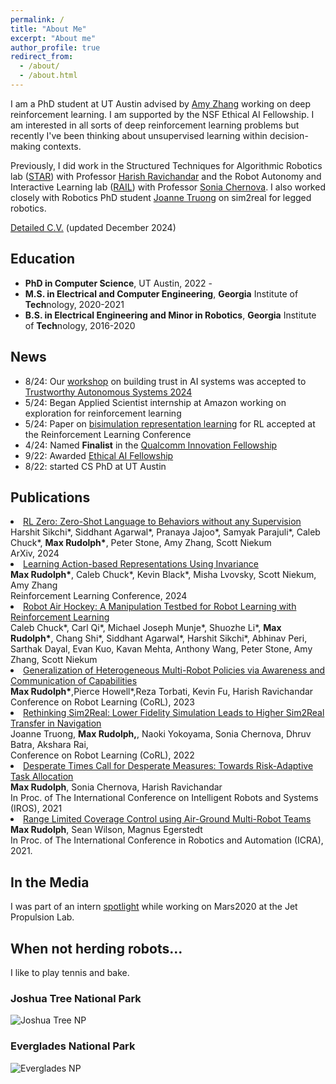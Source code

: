 ```yaml
---
permalink: /
title: "About Me"
excerpt: "About me"
author_profile: true
redirect_from: 
  - /about/
  - /about.html
---
```


I am a PhD student at UT Austin advised by <a href="https://amyzhang.github.io/">Amy Zhang</a> working on deep reinforcement learning. I am supported by the NSF Ethical AI Fellowship. I am interested in all sorts of deep reinforcement learning problems but recently I've been thinking about unsupervised learning within decision-making contexts.

Previously, I did work in the Structured Techniques for Algorithmic Robotics lab (<a href="https://star-lab.cc.gatech.edu/">STAR</a>) with Professor <a href="https://harishravichandar.com/">Harish Ravichandar</a> and the Robot Autonomy and Interactive Learning lab (<a href="https://rail.gatech.edu/">RAIL</a>) with Professor <a href="https://www.cc.gatech.edu/~chernova/">Sonia Chernova</a>. I also worked closely with Robotics PhD student <a href="https://www.joannetruong.com/">Joanne Truong</a> on sim2real for legged robotics.

<a href="files/cv_dec24.pdf">Detailed C.V.</a> (updated December 2024) 

## Education
- **PhD in Computer Science**, UT Austin, 2022 - 
- **M.S. in Electrical and Computer Engineering**, **Georgia** Institute of **Tech**nology, 2020-2021
- **B.S. in Electrical Engineering and Minor in Robotics**, **Georgia** Institute of **Tech**nology, 2016-2020

## News
- 8/24: Our <a href="https://sites.google.com/view/coming-together/home"> workshop</a> on building trust in AI systems was accepted to <a href="https://symposium.tas.ac.uk/2024" >Trustworthy Autonomous Systems 2024</a>
- 5/24: Began Applied Scientist internship at Amazon working on exploration for reinforcement learning
- 5/24: Paper on [bisimulation representation learning](https://arxiv.org/abs/2403.16369) for RL accepted at the Reinforcement Learning Conference 
- 4/24: Named **Finalist** in the [Qualcomm Innovation Fellowship](https://www.qualcomm.com/research/university-relations/innovation-fellowship/2024-north-america)
- 9/22: Awarded [Ethical AI Fellowship](https://ethicalai.utexas.edu/fellowship/)
- 8/22: started CS PhD at UT Austin 

## Publications

<l reversed>
  <li><a href="https://hari-sikchi.github.io/rlzero/">RL Zero: Zero-Shot Language to Behaviors without any Supervision</a><br>
  Harshit Sikchi*, Siddhant Agarwal*, Pranaya Jajoo*, Samyak Parajuli*, Caleb Chuck*, <strong>Max Rudolph*</strong>, Peter Stone, Amy Zhang, Scott Niekum <br>
  ArXiv, 2024</li>

  <li><a href="https://arxiv.org/abs/2403.16369">Learning Action-based Representations Using Invariance</a><br>
  <strong>Max Rudolph*</strong>, Caleb Chuck*, Kevin Black*, Misha Lvovsky, Scott Niekum, Amy Zhang <br>
  Reinforcement Learning Conference, 2024</li>

  <li><a href="https://arxiv.org/abs/2405.03113" >Robot Air Hockey: A Manipulation Testbed for Robot Learning with Reinforcement Learning</a> <br>
  Caleb Chuck*, Carl Qi*, Michael Joseph Munje*, Shuozhe Li*, <strong>Max Rudolph*</strong>, Chang Shi*, Siddhant Agarwal*, Harshit Sikchi*, Abhinav Peri, Sarthak Dayal, Evan Kuo, Kavan Mehta, Anthony Wang, Peter Stone, Amy Zhang, Scott Niekum  </li>

  <li><a href="https://arxiv.org/abs/2401.13127">Generalization of Heterogeneous Multi-Robot Policies via Awareness and Communication of Capabilities</a><br>
  <strong>Max Rudolph*</strong>,Pierce Howell*,Reza Torbati, Kevin Fu, Harish Ravichandar<br>
  Conference on Robot Learning (CoRL), 2023</li>

  <li><a href="https://arxiv.org/abs/2207.10821">Rethinking Sim2Real: Lower Fidelity Simulation Leads to Higher Sim2Real Transfer in Navigation</a> <br>
  Joanne Truong, <strong>Max Rudolph,</strong>, Naoki Yokoyama, Sonia Chernova, Dhruv Batra, Akshara Rai, <br>
  Conference on Robot Learning (CoRL), 2022</li>
  
  <li> <a href="https://arxiv.org/abs/2108.00346">Desperate Times Call for Desperate Measures: Towards Risk-Adaptive Task Allocation</a><br>
  <strong>Max Rudolph</strong>, Sonia Chernova, Harish Ravichandar <br>
  In Proc. of The International Conference on Intelligent Robots and Systems (IROS), 2021</li>

  <li> <a href="https://arxiv.org/abs/2306.07385">Range Limited Coverage Control using Air-Ground Multi-Robot Teams</a>
  <br>
  <strong>Max Rudolph</strong>, Sean Wilson, Magnus Egerstedt <br>
  In Proc. of The International Conference in Robotics and Automation (ICRA), 2021.</li>
</l>


## In the Media

I was part of an intern [spotlight](https://www.jpl.nasa.gov/edu/news/2020/1/9/intern-turns-head-on-nasas-next-mars-rover/) while working on Mars2020 at the Jet Propulsion Lab.

## When not herding robots...

I like to play tennis and bake.

### Joshua Tree National Park
![Joshua Tree NP](/images/joshtree.png)

### Everglades National Park
![Everglades NP](/images/everglades.png)

